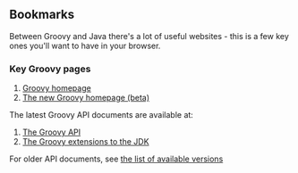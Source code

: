 ## Bookmarks

Between Groovy and Java there's a lot of useful websites - this is a few key ones you'll want to have in your browser.

### Key Groovy pages

  1. [Groovy homepage](http://groovy.codehaus.org/)
  2. [The new Groovy homepage (beta)](http://beta.groovy-lang.org/)

The latest Groovy API documents are available at:

  1. [The Groovy API](http://beta.groovy-lang.org/docs/latest/html/gapi/)
  1. [The Groovy extensions to the JDK](http://beta.groovy-lang.org/docs/latest/html/groovy-jdk/)

For older API documents, see [the list of available versions](http://beta.groovy-lang.org/docs/)